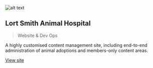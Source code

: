 ![alt text](/img/projects/lortsmith.png "Lort Smith Animal Hospital website")

## Lort Smith Animal Hospital

> Website & Dev Ops

A highly customised content management site, including end-to-end administration of animal adoptions and members-only content areas.

[View site](https://www.lortsmith.com)